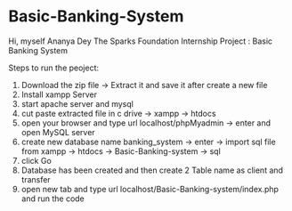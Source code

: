 # Basic-Banking-System
Hi, myself Ananya Dey
The Sparks Foundation Internship Project : Basic Banking System

Steps to run the peoject: 
1) Download the zip file -> Extract it and save it after create a new file
2) Install xampp Server
3) start apache server and mysql
4) cut paste extracted file in c drive -> xampp -> htdocs
5) open your browser and type url localhost/phpMyadmin -> enter and open MySQL server
6) create new database name banking_system -> enter -> import sql file from xampp -> htdocs -> Basic-Banking-system -> sql
7) click Go
8) Database has been created and then create 2 Table name as client and transfer
9) open new tab and type url localhost/Basic-Banking-system/index.php and run the code
